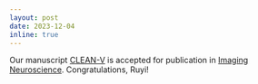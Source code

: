 ```yaml
---
layout: post
date: 2023-12-04
inline: true
---
```


Our manuscript [CLEAN-V](https://doi.org/10.1162/imag_a_00058) is accepted for publication in [Imaging Neuroscience](https://direct.mit.edu/imag). Congratulations, Ruyi!